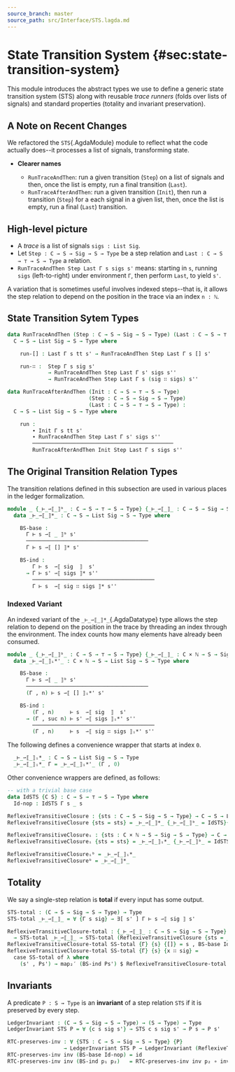 ```yaml
---
source_branch: master
source_path: src/Interface/STS.lagda.md
---
```


# State Transition System {#sec:state-transition-system}

This module introduces the abstract types we use to define a generic state transition
system (STS) along with reusable *trace runners* (folds over lists of signals) and
standard properties (totality and invariant preservation).

<!--
```agda
{-# OPTIONS --safe #-}

module Interface.STS where

open import Prelude
open import Prelude.InferenceRules public

private
  variable C S Sig : Type
           Γ : C
           s s' s'' : S
           sig : Sig
           sigs : List Sig
           n : ℕ
```
-->

## A Note on Recent Changes

We refactored the `STS`{.AgdaModule} module to reflect what the code actually
does--it processes a list of signals, transforming state.

+  **Clearer names**

   +  `RunTraceAndThen`: run a given transition (`Step`) on a list of signals and
      then, once the list is empty, run a final transition (`Last`).
   +  `RunTraceAfterAndThen`: run a given transition (`Init`), then run a transition
      (`Step`) for a each signal in a given list, then, once the list is empty, run a
      final (`Last`) transition.

## High-level picture

+  A *trace* is a list of signals `sigs : List Sig`.
+  Let `Step : C → S → Sig → S → Type` be a step relation and `Last : C → S → ⊤ → S → Type` a relation.
+  `RunTraceAndThen Step Last Γ s sigs s'` means: starting in `s`, running `sigs`
   (left-to-right) under environment `Γ`, then perform `Last`, to yield `s'`.

A variation that is sometimes useful involves indexed steps--that is, it allows the
step relation to depend on the position in the trace via an index `n : ℕ`.

## State Transition Sytem Types

```agda
data RunTraceAndThen (Step : C → S → Sig → S → Type) (Last : C → S → ⊤ → S → Type) :
  C → S → List Sig → S → Type where

    run-[] : Last Γ s tt s' → RunTraceAndThen Step Last Γ s [] s'

    run-∷ :  Step Γ s sig s'
             → RunTraceAndThen Step Last Γ s' sigs s''
             → RunTraceAndThen Step Last Γ s (sig ∷ sigs) s''

data RunTraceAfterAndThen (Init : C → S → ⊤ → S → Type)
                          (Step : C → S → Sig → S → Type)
                          (Last : C → S → ⊤ → S → Type) :
  C → S → List Sig → S → Type where

    run :
        ∙ Init Γ s tt s'
        ∙ RunTraceAndThen Step Last Γ s' sigs s''
        ─────────────────────────────────────────────
        RunTraceAfterAndThen Init Step Last Γ s sigs s''
```

## The Original Transition Relation Types

The transition relations defined in this subsection are used in various places in the
ledger formalization.

```agda
module _ {_⊢_⇀⟦_⟧ᵇ_ : C → S → ⊤ → S → Type} {_⊢_⇀⟦_⟧_ : C → S → Sig → S → Type} where
  data _⊢_⇀⟦_⟧*_ : C → S → List Sig → S → Type where

    BS-base :
      Γ ⊢ s ⇀⟦ _ ⟧ᵇ s'
      ───────────────────────────────────────
      Γ ⊢ s ⇀⟦ [] ⟧* s'

    BS-ind :
        Γ ⊢ s  ⇀⟦ sig  ⟧  s'
      → Γ ⊢ s' ⇀⟦ sigs ⟧* s''
        ───────────────────────────────────────
        Γ ⊢ s  ⇀⟦ sig ∷ sigs ⟧* s''
```

### Indexed Variant

An indexed variant of the `_⊢_⇀⟦_⟧*_`{.AgdaDatatype} type allows the step relation
to depend on the position in the trace by threading an index through the environment.
The index counts how many elements have already been consumed.

```agda
module _ {_⊢_⇀⟦_⟧ᵇ_ : C → S → ⊤ → S → Type} {_⊢_⇀⟦_⟧_ : C × ℕ → S → Sig → S → Type} where
  data _⊢_⇀⟦_⟧ᵢ*'_ : C × ℕ → S → List Sig → S → Type where

    BS-base :
      Γ ⊢ s ⇀⟦ _ ⟧ᵇ s'
      ───────────────────────────────────────
      (Γ , n) ⊢ s ⇀⟦ [] ⟧ᵢ*' s'

    BS-ind :
        (Γ , n)     ⊢ s  ⇀⟦ sig  ⟧  s'
      → (Γ , suc n) ⊢ s' ⇀⟦ sigs ⟧ᵢ*' s''
        ───────────────────────────────────────
        (Γ , n)     ⊢ s  ⇀⟦ sig ∷ sigs ⟧ᵢ*' s''
```

The following defines a convenience wrapper that starts at index `0`.

```agda
  _⊢_⇀⟦_⟧ᵢ*_ : C → S → List Sig → S → Type
  _⊢_⇀⟦_⟧ᵢ*_ Γ = _⊢_⇀⟦_⟧ᵢ*'_ (Γ , 0)
```

Other convenience wrappers are defined, as follows:

```agda
-- with a trivial base case
data IdSTS {C S} : C → S → ⊤ → S → Type where
  Id-nop : IdSTS Γ s _ s

ReflexiveTransitiveClosure : {sts : C → S → Sig → S → Type} → C → S → List Sig → S → Type
ReflexiveTransitiveClosure {sts = sts} = _⊢_⇀⟦_⟧*_ {_⊢_⇀⟦_⟧ᵇ_ = IdSTS}{sts}

ReflexiveTransitiveClosureᵢ : {sts : C × ℕ → S → Sig → S → Type} → C → S → List Sig → S → Type
ReflexiveTransitiveClosureᵢ {sts = sts} = _⊢_⇀⟦_⟧ᵢ*_ {_⊢_⇀⟦_⟧ᵇ_ = IdSTS}{sts}

ReflexiveTransitiveClosureᵢᵇ = _⊢_⇀⟦_⟧ᵢ*_
ReflexiveTransitiveClosureᵇ = _⊢_⇀⟦_⟧*_
```

## Totality

We say a single-step relation is **total** if every input has some output.

```agda
STS-total : (C → S → Sig → S → Type) → Type
STS-total _⊢_⇀⟦_⟧_ = ∀ {Γ s sig} → ∃[ s' ] Γ ⊢ s ⇀⟦ sig ⟧ s'

ReflexiveTransitiveClosure-total : {_⊢_⇀⟦_⟧_ : C → S → Sig → S → Type}
  → STS-total _⊢_⇀⟦_⟧_ → STS-total (ReflexiveTransitiveClosure {sts = _⊢_⇀⟦_⟧_})
ReflexiveTransitiveClosure-total SS-total {Γ} {s} {[]} = s , BS-base Id-nop
ReflexiveTransitiveClosure-total SS-total {Γ} {s} {x ∷ sig} =
  case SS-total of λ where
    (s' , Ps') → map₂′ (BS-ind Ps') $ ReflexiveTransitiveClosure-total SS-total
```

## Invariants

A predicate `P : S → Type` is an **invariant** of a step relation `STS` if it is
preserved by every step.

```agda
LedgerInvariant : (C → S → Sig → S → Type) → (S → Type) → Type
LedgerInvariant STS P = ∀ {c s sig s'} → STS c s sig s' → P s → P s'

RTC-preserves-inv : ∀ {STS : C → S → Sig → S → Type} {P}
                  → LedgerInvariant STS P → LedgerInvariant (ReflexiveTransitiveClosure {sts = STS}) P
RTC-preserves-inv inv (BS-base Id-nop) = id
RTC-preserves-inv inv (BS-ind p₁ p₂)   = RTC-preserves-inv inv p₂ ∘ inv p₁
